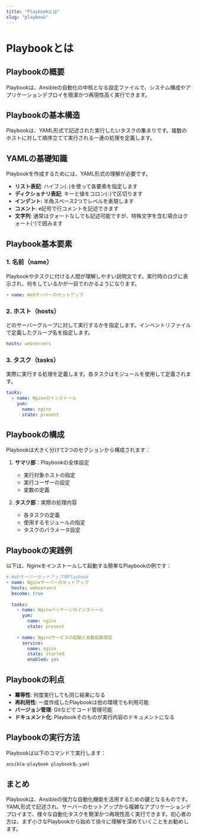 ```yaml
---
title: "Playbookとは"
slug: "playbook"
---
```


# Playbookとは

## Playbookの概要

Playbookは、Ansibleの自動化の中核となる設定ファイルで、システム構成やアプリケーションデプロイを簡潔かつ再現性高く実行できます。

## Playbookの基本構造

Playbookは、YAML形式で記述された実行したいタスクの集まりです。複数のホストに対して順序立てて実行される一連の処理を定義します。

## YAMLの基礎知識

Playbookを作成するためには、YAML形式の理解が必要です。

- **リスト表記**: ハイフン(`-`)を使って各要素を指定します
- **ディクショナリ表記**: キーと値をコロン(`:`)で区切ります
- **インデント**: 半角スペース2つでレベルを表現します
- **コメント**: `#`記号で行コメントを記述できます
- **文字列**: 通常はクォートなしでも記述可能ですが、特殊文字を含む場合はクォート(`"`)で囲みます

## Playbook基本要素

### 1. 名前（name）

Playbookやタスクに付ける人間が理解しやすい説明文です。実行時のログに表示され、何をしているかが一目でわかるようになります。

```yaml
- name: Webサーバーのセットアップ
```

### 2. ホスト（hosts）

どのサーバーグループに対して実行するかを指定します。インベントリファイルで定義したグループ名を指定します。

```yaml
hosts: webservers
```

### 3. タスク（tasks）

実際に実行する処理を定義します。各タスクはモジュールを使用して定義されます。

```yaml
tasks:
  - name: Nginxのインストール
    yum:
      name: nginx
      state: present
```

## Playbookの構成

Playbookは大きく分けて2つのセクションから構成されます：

1. **サマリ部**：Playbookの全体設定
   - 実行対象ホストの指定
   - 実行ユーザーの設定
   - 変数の定義

2. **タスク部**：実際の処理内容
   - 各タスクの定義
   - 使用するモジュールの指定
   - タスクのパラメータ設定

## Playbookの実践例

以下は、Nginxをインストールして起動する簡単なPlaybookの例です：

```yaml
# Webサーバーセットアップ用Playbook
- name: Nginxサーバーのセットアップ
  hosts: webservers
  become: true
  
  tasks:
    - name: Nginxパッケージのインストール
      yum:
        name: nginx
        state: present
      
    - name: Nginxサービスの起動と自動起動設定
      service:
        name: nginx
        state: started
        enabled: yes
```

## Playbookの利点

- **冪等性**: 何度実行しても同じ結果になる
- **再利用性**: 一度作成したPlaybookは他の環境でも利用可能
- **バージョン管理**: Gitなどでコード管理可能
- **ドキュメント化**: Playbookそのものが実行内容のドキュメントになる

## Playbookの実行方法

Playbookは以下のコマンドで実行します：

```bash
ansible-playbook playbook名.yaml
```

## まとめ

Playbookは、Ansibleの強力な自動化機能を活用するための鍵となるものです。YAML形式で記述され、サーバーのセットアップから複雑なアプリケーションデプロイまで、様々な自動化タスクを簡潔かつ再現性高く実行できます。初心者の方は、まず小さなPlaybookから始めて徐々に理解を深めていくことをお勧めします。

